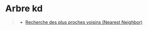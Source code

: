 # Arbre kd

> - [Recherche des plus proches voisins (Nearest Neighbor)](https://fr.wikipedia.org/wiki/Recherche_des_plus_proches_voisins)
